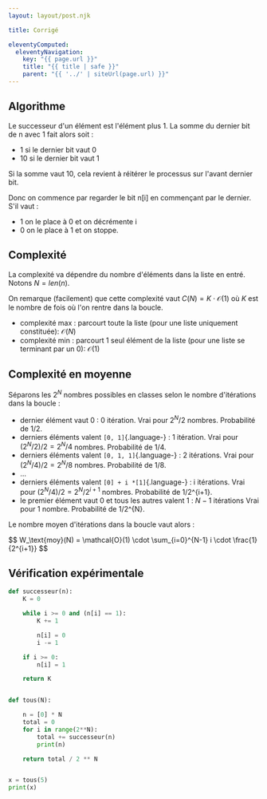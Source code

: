 ```yaml
---
layout: layout/post.njk

title: Corrigé

eleventyComputed:
  eleventyNavigation:
    key: "{{ page.url }}"
    title: "{{ title | safe }}"
    parent: "{{ '../' | siteUrl(page.url) }}"
---
```


## Algorithme

Le successeur d'un élément est l'élément plus 1. La somme du dernier bit de n avec 1 fait alors soit :

- 1 si le dernier bit vaut 0
- 10 si le dernier bit vaut 1

Si la somme vaut 10, cela revient à réitérer le processus sur l'avant dernier bit.

Donc on commence par regarder le bit n[i] en commençant par le dernier. S'il vaut :

- 1 on le place à 0 et on décrémente i
- 0 on le place à 1 et on stoppe.

## Complexité

La complexité va dépendre du nombre d'éléments dans la liste en entré. Notons $N = len(n)$.

On remarque (facilement) que cette complexité vaut $C(N) = K \cdot \mathcal{O}(1)$ où $K$ est le nombre de fois où l'on rentre dans la boucle.

- complexité max : parcourt toute la liste (pour une liste uniquement constituée): $\mathcal{O}(N)$
- complexité min : parcourt 1 seul élément de la liste (pour une liste se terminant par un 0): $\mathcal{O}(1)$

## Complexité en moyenne

Séparons les $2^N$ nombres possibles en classes selon le nombre d'itérations dans la boucle :

- dernier élément vaut 0 : 0 itération. Vrai pour $2^N/2$ nombres. Probabilité de 1/2.
- derniers éléments valent `[0, 1]`{.language-} : 1 itération. Vrai pour $(2^N/2)/2 = 2^N/4$ nombres. Probabilité de 1/4.
- derniers éléments valent `[0, 1, 1]`{.language-} : 2 itérations. Vrai pour $(2^N/4)/2 = 2^N/8$ nombres. Probabilité de 1/8.
- ...
- derniers éléments valent `[0] + i *[1]`{.language-} : i itérations. Vrai pour $(2^N/4)/2 = 2^N/2^{i+1}$ nombres. Probabilité de 1/2^{i+1}.
- le premier élément vaut 0 et tous les autres valent 1 : $N-1$ itérations Vrai pour 1 nombre. Probabilité de 1/2^{N}.

Le nombre moyen d'itérations dans la boucle vaut alors :

<div>
$$
W_\text{moy}(N) = \mathcal{O}(1) \cdot \sum_{i=0}^{N-1} i \cdot \frac{1}{2^{i+1}}
$$
</div>

## Vérification expérimentale

```python
def successeur(n):
    K = 0

    while i >= 0 and (n[i] == 1):
        K += 1

        n[i] = 0
        i -= 1

    if i >= 0:
        n[i] = 1

    return K


def tous(N):

    n = [0] * N
    total = 0
    for i in range(2**N):
        total += successeur(n)
        print(n)

    return total / 2 ** N


x = tous(5)
print(x)

```
